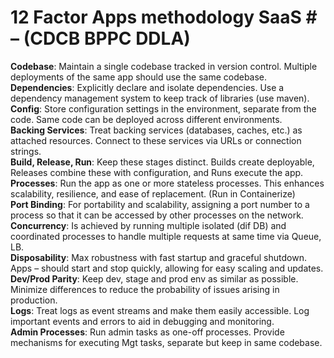 # 12 Factor Apps methodology SaaS # – (CDCB BPPC DDLA)
**Codebase**: Maintain a single codebase tracked in version control. Multiple deployments of the same app should use the same codebase.<br />
**Dependencies**: Explicitly declare and isolate dependencies. Use a dependency management system to keep track of libraries (use maven).<br />
**Config**: Store configuration settings in the environment, separate from the code. Same code can be deployed across different environments.<br />
**Backing Services**: Treat backing services (databases, caches, etc.) as attached resources. Connect to these services via URLs or connection strings.<br />
**Build, Release, Run**: Keep these stages distinct. Builds create deployable, Releases combine these with configuration, and Runs execute the app. <br />
**Processes**: Run the app as one or more stateless processes. This enhances scalability, resilience, and ease of replacement. (Run in Containerize)<br />
**Port Binding**: For portability and scalability, assigning a port number to a process so that it can be accessed by other processes on the network.<br />
**Concurrency**: Is achieved by running multiple isolated (dif DB) and coordinated processes to handle multiple requests at same time via Queue, LB.<br />
**Disposability**: Max robustness with fast startup and graceful shutdown. Apps – should start and stop quickly, allowing for easy scaling and updates.<br />
**Dev/Prod Parity**: Keep dev, stage and prod env as similar as possible. Minimize differences to reduce the probability of issues arising in production.<br />
**Logs**: Treat logs as event streams and make them easily accessible. Log important events and errors to aid in debugging and monitoring.<br />
**Admin Processes**: Run admin tasks as one-off processes. Provide mechanisms for executing Mgt tasks, separate but keep in same codebase.<br />
